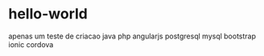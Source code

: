 # hello-world
apenas um teste de criacao
java
php
angularjs
postgresql
mysql
bootstrap
ionic
cordova
